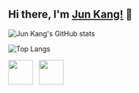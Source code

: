 ## Hi there, I'm [Jun Kang!](irminrics.github.io) 👋

![Jun Kang's GitHub stats](https://github-readme-stats.vercel.app/api?username=irminrics&hide=issues&theme=dark&show_icons=true)

![Top Langs](https://github-readme-stats.vercel.app/api/top-langs/?username=irminrics&theme=dark&show_icons=true)

<a href="https://www.linkedin.com/in/angjunkang/" target="_blank" rel="noopener noreferrer"><img src="https://img.icons8.com/plasticine/100/000000/linkedin.png" width="50" /></a>
&nbsp; <a href="mailto:angjunkang@u.nus.edu" target="_blank" rel="noopener noreferrer"><img src="https://img.icons8.com/plasticine/100/000000/gmail.png"  width="50" /></a>



<!--
**Irminrics/Irminrics** is a ✨ _special_ ✨ repository because its `README.md` (this file) appears on your GitHub profile.

Here are some ideas to get you started:

- 🔭 I’m currently working on ...
- 🌱 I’m currently learning ...
- 👯 I’m looking to collaborate on ...
- 🤔 I’m looking for help with ...
- 💬 Ask me about ...
- 📫 How to reach me: ...
- 😄 Pronouns: ...
- ⚡ Fun fact: ...
-->
